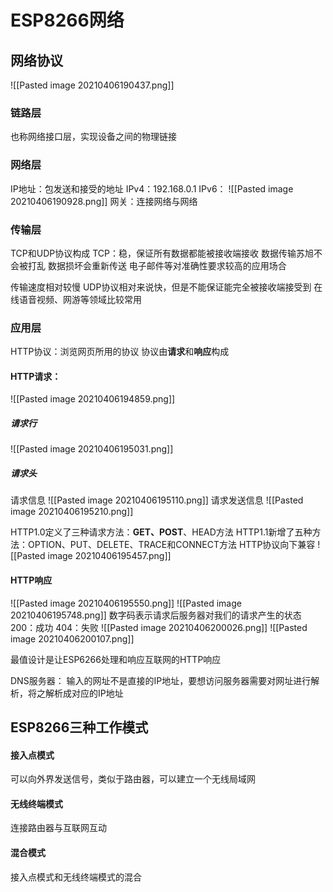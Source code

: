 # ESP8266网络
## 网络协议
![[Pasted image 20210406190437.png]]
### 链路层
也称网络接口层，实现设备之间的物理链接

### 网络层
IP地址：包发送和接受的地址
IPv4：192.168.0.1 
IPv6：
![[Pasted image 20210406190928.png]]
网关：连接网络与网络

### 传输层
TCP和UDP协议构成
TCP：稳，保证所有数据都能被接收端接收
数据传输苏旭不会被打乱
数据损坏会重新传送
电子邮件等对准确性要求较高的应用场合

传输速度相对较慢
UDP协议相对来说快，但是不能保证能完全被接收端接受到
在线语音视频、网游等领域比较常用

### 应用层
HTTP协议：浏览网页所用的协议
协议由**请求**和**响应**构成
#### HTTP请求：
![[Pasted image 20210406194859.png]]
##### 请求行
![[Pasted image 20210406195031.png]]
##### 请求头
请求信息
![[Pasted image 20210406195110.png]]
请求发送信息
![[Pasted image 20210406195210.png]]

HTTP1.0定义了三种请求方法：**GET、POST**、HEAD方法
HTTP1.1新增了五种方法：OPTION、PUT、DELETE、TRACE和CONNECT方法
HTTP协议向下兼容
![[Pasted image 20210406195457.png]]
#### HTTP响应
![[Pasted image 20210406195550.png]]
![[Pasted image 20210406195748.png]]
数字码表示请求后服务器对我们的请求产生的状态
200：成功
404：失败
![[Pasted image 20210406200026.png]]
![[Pasted image 20210406200107.png]]

最值设计是让ESP6266处理和响应互联网的HTTP响应

DNS服务器：
输入的网址不是直接的IP地址，要想访问服务器需要对网址进行解析，将之解析成对应的IP地址

## ESP8266三种工作模式
#### 接入点模式
可以向外界发送信号，类似于路由器，可以建立一个无线局域网
#### 无线终端模式
连接路由器与互联网互动
#### 混合模式
接入点模式和无线终端模式的混合

